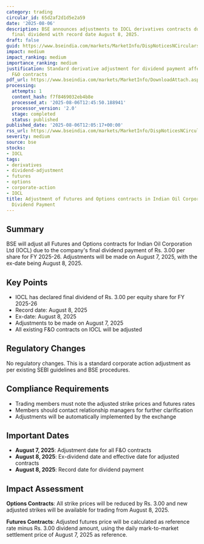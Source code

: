 ```yaml
---
category: trading
circular_id: 65d2af2d1d5e2a59
date: '2025-08-06'
description: BSE announces adjustments to IOCL derivatives contracts due to Rs. 3.00
  final dividend with record date August 8, 2025.
draft: false
guid: https://www.bseindia.com/markets/MarketInfo/DispNoticesNCirculars.aspx?Noticeid={300F538E-099B-483B-B94D-6612E8E03655}&noticeno=20250806-28&dt=08/06/2025&icount=28&totcount=29&flag=0
impact: medium
impact_ranking: medium
importance_ranking: medium
justification: Standard derivative adjustment for dividend payment affecting all IOCL
  F&O contracts
pdf_url: https://www.bseindia.com/markets/MarketInfo/DownloadAttach.aspx?id=20250806-28&attachedId=
processing:
  attempts: 1
  content_hash: f7f8469032eb4b8e
  processed_at: '2025-08-06T12:45:50.188941'
  processor_version: '2.0'
  stage: completed
  status: published
published_date: '2025-08-06T12:05:17+00:00'
rss_url: https://www.bseindia.com/markets/MarketInfo/DispNoticesNCirculars.aspx?Noticeid={300F538E-099B-483B-B94D-6612E8E03655}&noticeno=20250806-28&dt=08/06/2025&icount=28&totcount=29&flag=0
severity: medium
source: bse
stocks:
- IOCL
tags:
- derivatives
- dividend-adjustment
- futures
- options
- corporate-action
- IOCL
title: Adjustment of Futures and Options contracts in Indian Oil Corporation Ltd for
  Dividend Payment
---
```


## Summary

BSE will adjust all Futures and Options contracts for Indian Oil Corporation Ltd (IOCL) due to the company's final dividend payment of Rs. 3.00 per share for FY 2025-26. Adjustments will be made on August 7, 2025, with the ex-date being August 8, 2025.

## Key Points

- IOCL has declared final dividend of Rs. 3.00 per equity share for FY 2025-26
- Record date: August 8, 2025
- Ex-date: August 8, 2025
- Adjustments to be made on August 7, 2025
- All existing F&O contracts on IOCL will be adjusted

## Regulatory Changes

No regulatory changes. This is a standard corporate action adjustment as per existing SEBI guidelines and BSE procedures.

## Compliance Requirements

- Trading members must note the adjusted strike prices and futures rates
- Members should contact relationship managers for further clarification
- Adjustments will be automatically implemented by the exchange

## Important Dates

- **August 7, 2025**: Adjustment date for all F&O contracts
- **August 8, 2025**: Ex-dividend date and effective date for adjusted contracts
- **August 8, 2025**: Record date for dividend payment

## Impact Assessment

**Options Contracts**: All strike prices will be reduced by Rs. 3.00 and new adjusted strikes will be available for trading from August 8, 2025.

**Futures Contracts**: Adjusted futures price will be calculated as reference rate minus Rs. 3.00 dividend amount, using the daily mark-to-market settlement price of August 7, 2025 as reference.